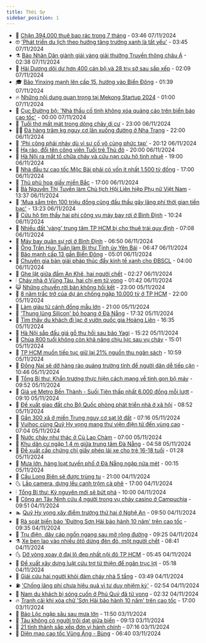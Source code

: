 ```yaml
---
title: Thời Sự
sidebar_position: 1
---
```


<!-- vnexpress-thoi-su:START -->
- 🦒 [Chặn 394.000 thuê bao rác trong 7 tháng](https://vnexpress.net/chan-394-000-thue-bao-rac-trong-7-thang-4813176.html) - 03:46 07/11/2024
- 🤓 [&#39;Phát triển du lịch theo hướng tăng trưởng xanh là tất yếu&#39;](https://vnexpress.net/phat-trien-du-lich-theo-huong-tang-truong-xanh-la-tat-yeu-4813216.html) - 03:45 07/11/2024
- ⚗️ [Báo Nhân Dân giành giải vàng giải thưởng Truyền thông châu Á](https://vnexpress.net/bao-nhan-dan-gianh-giai-vang-giai-thuong-truyen-thong-chau-a-4813160.html) - 02:38 07/11/2024
- 🌊 [Hải Dương dôi dư hơn 400 cán bộ và 28 trụ sở sau sắp xếp](https://vnexpress.net/hai-duong-doi-du-hon-400-can-bo-va-28-tru-so-sau-sap-xep-4813108.html) - 02:09 07/11/2024
- 🎓 [Bão Yinxing mạnh lên cấp 15, hướng vào Biển Đông](https://vnexpress.net/bao-yinxing-manh-len-cap-15-huong-vao-bien-dong-4813112.html) - 01:39 07/11/2024
- 🔥 [Những nội dung quan trọng tại Mekong Startup 2024](https://vnexpress.net/nhung-noi-dung-quan-trong-tai-mekong-startup-2024-4812714.html) - 01:00 07/11/2024
- 🦏 [Cục Đường bộ: &#39;Nhà thầu cố tình không xóa quảng cáo trên biển báo cao tốc&#39;](https://vnexpress.net/cuc-duong-bo-nha-thau-co-tinh-khong-xoa-quang-cao-tren-bien-bao-cao-toc-4813015.html) - 00:00 07/11/2024
- 👺 [Tuổi thơ mất mát trong dòng chảy di cư](https://vnexpress.net/tuoi-tho-mat-mat-trong-dong-chay-di-cu-4812377.html) - 23:00 06/11/2024
- 🧑‍🏫 [Đá hàng trăm kg nguy cơ lăn xuống đường ở Nha Trang](https://vnexpress.net/da-hang-tram-kg-nguy-co-lan-xuong-duong-o-nha-trang-4812749.html) - 22:00 06/11/2024
- 🚦 [&#39;Phi công phải nhảy dù vì sự cố vô cùng phức tạp&#39;](https://vnexpress.net/phi-cong-phai-nhay-du-vi-su-co-vo-cung-phuc-tap-4813061.html) - 20:12 06/11/2024
- 🎉 [Hạ rào, đổi tên công viên Tuổi trẻ Thủ đô](https://vnexpress.net/ha-rao-doi-ten-cong-vien-tuoi-tre-thu-do-4813030.html) - 20:00 06/11/2024
- 🦒 [Hà Nội ra mắt tổ chữa cháy và cứu nạn cứu hộ tinh nhuệ](https://vnexpress.net/ha-noi-ra-mat-to-chua-chay-va-cuu-nan-cuu-ho-tinh-nhue-4812991.html) - 19:00 06/11/2024
- 🤗 [Nhà đầu tư cao tốc Mộc Bài phải có vốn ít nhất 1.500 tỷ đồng](https://vnexpress.net/nha-dau-tu-cao-toc-moc-bai-phai-co-von-it-nhat-1-500-ty-dong-4812985.html) - 17:00 06/11/2024
- 💼 [Thủ phủ hoa giấy miền Bắc](https://vnexpress.net/thu-phu-hoa-giay-mien-bac-4812717.html) - 17:00 06/11/2024
- 🤩 [Bà Nguyễn Thị Tuyến làm Chủ tịch Hội Liên hiệp Phụ nữ Việt Nam](https://vnexpress.net/ba-nguyen-thi-tuyen-lam-chu-tich-hoi-lien-hiep-phu-nu-viet-nam-4813014.html) - 13:37 06/11/2024
- 🤡 [&#39;Mua sắm trên 100 triệu đồng cũng đấu thầu gây lãng phí thời gian tiền bạc&#39;](https://vnexpress.net/mua-sam-tren-100-trieu-dong-cung-dau-thau-gay-lang-phi-thoi-gian-tien-bac-4812979.html) - 13:23 06/11/2024
- 💯 [Cứu hộ tìm thấy hai phi công vụ máy bay rơi ở Bình Định](https://vnexpress.net/cuu-ho-tim-thay-hai-phi-cong-vu-may-bay-roi-o-binh-dinh-4812984.html) - 10:24 06/11/2024
- 👺 [Nhiều đất &#39;vàng&#39; trung tâm TP HCM bị cho thuê trái quy định](https://vnexpress.net/nhieu-dat-vang-trung-tam-tp-hcm-bi-cho-thue-trai-quy-dinh-4812748.html) - 07:08 06/11/2024
- 🌮 [Máy bay quân sự rơi ở Bình Định](https://vnexpress.net/may-bay-quan-su-roi-o-binh-dinh-4812785.html) - 06:50 06/11/2024
- 🥸 [Ông Trần Huy Tuấn làm Bí thư Tỉnh ủy Yên Bái](https://vnexpress.net/ong-tran-huy-tuan-lam-bi-thu-tinh-uy-yen-bai-4812806.html) - 06:47 06/11/2024
- 🐻 [Bão mạnh cấp 13 gần Biển Đông](https://vnexpress.net/bao-manh-cap-13-gan-bien-dong-4812765.html) - 05:01 06/11/2024
- 👀 [Chuyên gia bàn giải pháp thúc đẩy kinh tế xanh cho ĐBSCL](https://vnexpress.net/chuyen-gia-ban-giai-phap-thuc-day-kinh-te-xanh-cho-dbscl-4812307.html) - 04:00 06/11/2024
- 🤔 [Ghe lật giữa đầm An Khê, hai người chết](https://vnexpress.net/ghe-lat-giua-dam-an-khe-hai-nguoi-chet-4812631.html) - 02:27 06/11/2024
- 🕯 [Cháy nhà ở Vũng Tàu, hai chị em tử vong](https://vnexpress.net/chay-nha-o-vung-tau-4812623.html) - 01:42 06/11/2024
- 😺 [Những chuyến rời bản không hồi kết](https://vnexpress.net/nhung-chuyen-roi-ban-khong-hoi-ket-4812021.html) - 23:00 05/11/2024
- 🦆 [8 năm trắc trở của dự án chống ngập 10.000 tỷ ở TP HCM](https://vnexpress.net/8-nam-trac-tro-cua-du-an-chong-ngap-10-000-ty-o-tp-hcm-4811651.html) - 22:00 05/11/2024
- 🧰 [Làm giàu từ cánh đồng mẫu lớn](https://vnexpress.net/lam-giau-tu-canh-dong-mau-lon-4811993.html) - 21:00 05/11/2024
- 🦍 [&#39;Thung lũng Silicon&#39; bỏ hoang ở Đà Nẵng](https://vnexpress.net/thung-lung-silicon-bo-hoang-o-da-nang-4812077.html) - 17:32 05/11/2024
- 🧰 [Tìm thấy du khách đi lạc ở vườn quốc gia Hoàng Liên](https://vnexpress.net/tim-thay-du-khach-di-lac-o-vuon-quoc-gia-hoang-lien-4812564.html) - 16:35 05/11/2024
- 💃 [Hà Nội sắp đấu giá gỗ thu hồi sau bão Yagi](https://vnexpress.net/ha-noi-sap-dau-gia-go-thu-hoi-sau-bao-yagi-4812545.html) - 15:22 05/11/2024
- 🧰 [Chùa 800 tuổi không còn khả năng chịu lực sau vụ cháy](https://vnexpress.net/chua-800-tuoi-khong-con-kha-nang-chiu-luc-sau-vu-chay-4812548.html) - 15:01 05/11/2024
- 🚀 [TP HCM muốn tiếp tục giữ lại 21% nguồn thu ngân sách](https://vnexpress.net/tp-hcm-muon-tiep-tuc-giu-lai-21-nguon-thu-ngan-sach-4812509.html) - 10:59 05/11/2024
- 🎊 [Đồng Nai sẽ dỡ hàng rào quảng trường tỉnh để người dân dễ tiếp cận](https://vnexpress.net/dong-nai-se-do-hang-rao-quang-truong-tinh-de-nguoi-dan-de-tiep-can-4812495.html) - 10:46 05/11/2024
- 🤭 [Tổng Bí thư: Khẩn trương thực hiện cách mạng về tinh gọn bộ máy](https://vnexpress.net/tong-bi-thu-khan-truong-thuc-hien-cach-mang-ve-tinh-gon-bo-may-4812389.html) - 09:52 05/11/2024
- 🤗 [Giá vé Metro Bến Thành - Suối Tiên thấp nhất 6.000 đồng mỗi lượt](https://vnexpress.net/gia-ve-metro-ben-thanh-suoi-tien-thap-nhat-6-000-dong-moi-luot-4812461.html) - 09:10 05/11/2024
- 🌈 [Đề xuất giao đất cho Bộ Quốc phòng phát triển nhà ở xã hội](https://vnexpress.net/de-xuat-giao-dat-cho-bo-quoc-phong-phat-trien-nha-o-xa-hoi-4812413.html) - 08:52 05/11/2024
- 🦣 [Gần 300 xã ở miền Trung nguy cơ sạt lở đất](https://vnexpress.net/gan-300-xa-o-mien-trung-nguy-co-sat-lo-dat-4812262.html) - 07:16 05/11/2024
- 🎡 [Vuihoc cùng Quỹ Hy vọng mang thư viện điện tử đến vùng cao](https://vnexpress.net/vuihoc-cung-quy-hy-vong-mang-thu-vien-dien-tu-den-vung-cao-4812378.html) - 07:04 05/11/2024
- 🦏 [Nước chảy như thác ở Cù Lao Chàm](https://vnexpress.net/nuoc-chay-nhu-thac-o-cu-lao-cham-4812293.html) - 07:00 05/11/2024
- 🎊 [Khu dân cư ngập 1,4 m giữa trung tâm Đà Nẵng](https://vnexpress.net/khu-dan-cu-ngap-1-4-m-giua-trung-tam-da-nang-4812281.html) - 04:58 05/11/2024
- 🫶 [Đề xuất cấp chứng chỉ giấy phép lái xe cho trẻ 16-18 tuổi](https://vnexpress.net/de-xuat-cap-chung-chi-giay-phep-lai-xe-cho-tre-16-18-tuoi-4811958.html) - 01:28 05/11/2024
- 🤔 [Mưa lớn, hàng loạt tuyến phố ở Đà Nẵng ngập nửa mét](https://vnexpress.net/mua-lon-hang-loat-tuyen-pho-o-da-nang-ngap-nua-met-4812138.html) - 00:15 05/11/2024
- 🤠 [Cầu Long Biên sẽ được trùng tu](https://vnexpress.net/cau-long-bien-se-duoc-trung-tu-4812112.html) - 21:00 04/11/2024
- 🌜 [Lắp camera, dựng lều canh trộm cà phê](https://vnexpress.net/lap-camera-dung-leu-canh-trom-ca-phe-4809598.html) - 17:00 04/11/2024
- 🕯 [Tổng Bí thư: Kỷ nguyên mới sẽ bứt phá](https://vnexpress.net/tong-bi-thu-ky-nguyen-moi-se-but-pha-4811873.html) - 10:00 04/11/2024
- 🤔 [Công an Tây Ninh cứu 4 người trong vụ cháy casino ở Campuchia](https://vnexpress.net/cong-an-tay-ninh-cuu-4-nguoi-trong-vu-chay-casino-o-campuchia-4812047.html) - 09:51 04/11/2024
- 🏊 [Quỹ Hy vọng xây điểm trường thứ hai ở Nghệ An](https://vnexpress.net/quy-hy-vong-xay-diem-truong-thu-hai-o-nghe-an-4811898.html) - 09:50 04/11/2024
- 🌮 [Rà soát biển báo &#39;Đường Sơn Hải bảo hành 10 năm&#39; trên cao tốc](https://vnexpress.net/ra-soat-bien-bao-duong-son-hai-bao-hanh-10-nam-tren-cao-toc-4812001.html) - 09:35 04/11/2024
- 🫣 [Trụ điện, dây cáp ngổn ngang sau mở rộng đường](https://vnexpress.net/tru-dien-day-cap-ngon-ngang-sau-mo-rong-duong-4811684.html) - 09:25 04/11/2024
- ⚗️ [Xe ben lao vào nhiều ôtô dừng đèn đỏ, một người chết](https://vnexpress.net/xe-ben-lao-vao-nhieu-oto-dung-den-do-mot-nguoi-chet-4811943.html) - 08:41 04/11/2024
- 🌜 [Dỡ vòng xoay ở đại lộ đẹp nhất nội đô TP HCM](https://vnexpress.net/do-vong-xoay-o-dai-lo-dep-nhat-noi-do-tp-hcm-4811883.html) - 05:45 04/11/2024
- 🌁 [Đề xuất xây dựng luật cứu trợ từ thiện để ngăn trục lợi](https://vnexpress.net/de-xuat-xay-dung-luat-cuu-tro-tu-thien-de-ngan-truc-loi-4811835.html) - 05:18 04/11/2024
- 🐲 [Giải cứu hai người khỏi đám cháy nhà 5 tầng](https://vnexpress.net/giai-cuu-hai-nguoi-khoi-dam-chay-nha-5-tang-4811808.html) - 03:49 04/11/2024
- ⛽️ [&#39;Chống lãng phí chưa hiệu quả vì tư duy nhiệm kỳ&#39;](https://vnexpress.net/chong-lang-phi-chua-hieu-qua-vi-tu-duy-nhiem-ky-4811759.html) - 02:54 04/11/2024
- 🗽 [Nam du khách bị sóng cuốn ở Phú Quý đã tử vong](https://vnexpress.net/nam-du-khach-bi-song-cuon-o-phu-quy-da-tu-vong-4811718.html) - 02:32 04/11/2024
- 🔥 [Tranh cãi khi xóa chữ &#39;Sơn Hải bảo hành 10 năm&#39; trên cao tốc](https://vnexpress.net/tranh-cai-khi-xoa-chu-son-hai-bao-hanh-10-nam-tren-cao-toc-4811653.html) - 17:00 03/11/2024
- 💯 [Bảo Lộc ngập sâu sau mưa lớn](https://vnexpress.net/tp-bao-loc-bi-ngap-4811639.html) - 11:50 03/11/2024
- 🦆 [Tàu không có người trôi dạt giữa biển](https://vnexpress.net/tau-khong-co-nguoi-troi-dat-giua-bien-4811607.html) - 09:13 03/11/2024
- 🫣 [21 tỉnh thành sắp xếp đơn vị hành chính](https://vnexpress.net/21-tinh-thanh-sap-xep-don-vi-hanh-chinh-4811587.html) - 07:16 03/11/2024
- 🤡 [Diện mạo cao tốc Vũng Áng - Bùng](https://vnexpress.net/dien-mao-cao-toc-vung-ang-bung-4811557.html) - 06:40 03/11/2024<!-- vnexpress-thoi-su:END -->